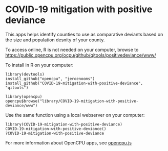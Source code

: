 COVID-19 mitigation with positive deviance
====

This apps helps identify counties to use as comparative deviants based on the size and population desnity of your county.

To access online, R is not needed on your computer, browse to https://public.opencpu.org/ocpu/github/qitools/positivedeviance/www/

To install in R on your computer:

    library(devtools)
    install_github("opencpu", "jeroenooms")
    install_github("COVID-19-mitigation-with-positive-deviance", "qitools")

    library(opencpu)
    opencpu$browse("library/COVID-19-mitigation-with-positive-deviance/www")

Use the same function using a local webserver on your computer:

    library(COVID-19-mitigation-with-positive-deviance)
    COVID-19-mitigation-with-positive-deviance()
    ?COVID-19-mitigation-with-positive-deviance

For more information about OpenCPU apps, see [opencpu.js](https://github.com/jeroenooms/opencpu.js#readme)
